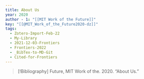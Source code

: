 ```yaml
---
title: About Us
year: 2020
author - 1: "[[MIT Work of the Future]]"
key: "[[@MIT_Work_of_the_Future2020-dz]]"
tags:
  - Zotero-Import-Feb-22
  - My-Library
  - 2021-12-03-Frontiers
  - Frontiers-2022
  - _BibTex-to-MD-Git
  - Cited-for-Frontiers
---
```


> [!Bibliography]
> Future, MIT Work of the. 2020. “About Us.”